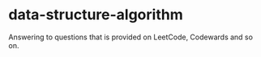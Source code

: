 # data-structure-algorithm
Answering to questions that is provided on LeetCode, Codewards and so on.
